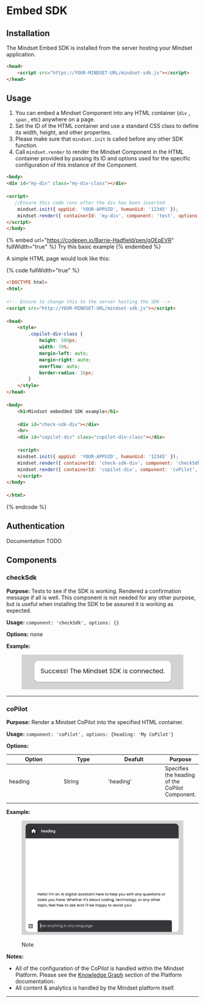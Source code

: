 # Embed SDK

## Installation

The Mindset Embed SDK is installed from the server hosting your Mindset application.&#x20;

```html
<head>
    <script src="https://YOUR-MINDSET-URL/mindset-sdk.js"></script>
</head>
```

## Usage

1. You can embed a Mindset Component into any HTML container (`div` , `span` , etc) anywhere on a page.
2. Set the ID of the HTML container and use a standard CSS class to define its width, height, and other properties.
3. Please make sure that `mindset.init` is called before any other SDK function.&#x20;
4. Call `mindset.render` to render the Mindset Component in the HTML container provided by passing its ID and options used for the specific configuration of this instance of the Component.

```html
<body>
<div id="my-div" class="my-div-class"></div>

<script>
   //Ensure this code runs after the div has been inserted 
    mindset.init({ appUid: 'YOUR-APPUID', humanUid: '12345' });
    mindset.render({ containerId: 'my-div', component: 'test', options: {} });        
</script>
</body>
```

{% embed url="https://codepen.io/Barrie-Hadfield/pen/gOEpEVR" fullWidth="true" %}
Try this basic example
{% endembed %}

A simple HTML page would look like this:

{% code fullWidth="true" %}
```html
<!DOCTYPE html>
<html>

<!-- Ensure to change this to the server hosting the SDK -->
<script src="http://YOUR-MINDSET-URL/mindset-sdk.js"></script>

<head>
    <style>
        .copilot-div-class {
            height: 500px;
            width: 70%;
            margin-left: auto;
            margin-right: auto;
            overflow: auto;
            border-radius: 16px;
        }
    </style>
</head>

<body>
    <h1>Mindset embedded SDK example</h1>

    <div id="check-sdk-div"></div>
    <hr>
    <div id="copilot-div" class="copilot-div-class"></div>

    <script>
    mindset.init({ appUid: 'YOUR-APPUID', humanUid: '12345' });
    mindset.render({ containerId: 'check-sdk-div', component: 'checkSdk', options: {} });
    mindset.render({ containerId: 'copilot-div', component: 'coPilot', options: {} });
    </script>    
</body>

</html>
```
{% endcode %}

## Authentication

Documentation TODO

## Components

### checkSdk

**Purpose:** Tests to see if the SDK is working. Rendered a confirmation message if all is well. This component is not needed for any other purpose, but is useful when installing the SDK to be assured it is working as expected.

**Usage:** `component: 'checkSdk', options: {}`

**Options:** none

**Example:**

<figure><img src="../../.gitbook/assets/image (4).png" alt=""><figcaption></figcaption></figure>

***

### coPilot

**Purpose:** Render a Mindset CoPilot into the specified HTML container.

**Usage:** `component: 'coPilot', options: {heading: 'My CoPilot'}`

**Options:**&#x20;

<table><thead><tr><th width="130">Option</th><th width="103">Type</th><th width="136">Deafult</th><th>Purpose</th></tr></thead><tbody><tr><td>heading</td><td>String</td><td>'heading'</td><td>Specifies the heading of the CoPilot Component.</td></tr><tr><td></td><td></td><td></td><td></td></tr><tr><td></td><td></td><td></td><td></td></tr></tbody></table>

**Example:**

<figure><img src="../../.gitbook/assets/image (5).png" alt=""><figcaption><p>Note</p></figcaption></figure>

**Notes:**

* All of the configuration of the CoPilot is handled within the Mindset Platform. Please see the [Knowledge Graph](../../platform/features/knowledge-graph-workflow/) section of the Platform documentation.
* All content & analytics is handled by the Mindset platform itself.&#x20;

***
